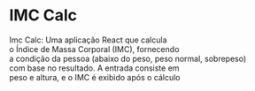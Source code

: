 # IMC Calc

<div>
 <p>Imc Calc: Uma aplicação React que calcula<br> o Índice de Massa Corporal (IMC), fornecendo<br> a condição da pessoa (abaixo do peso, peso normal, sobrepeso)<br> com base no resultado. A entrada consiste em<br> peso e altura, e o IMC é exibido após o cálculo</p>
</div>

 
